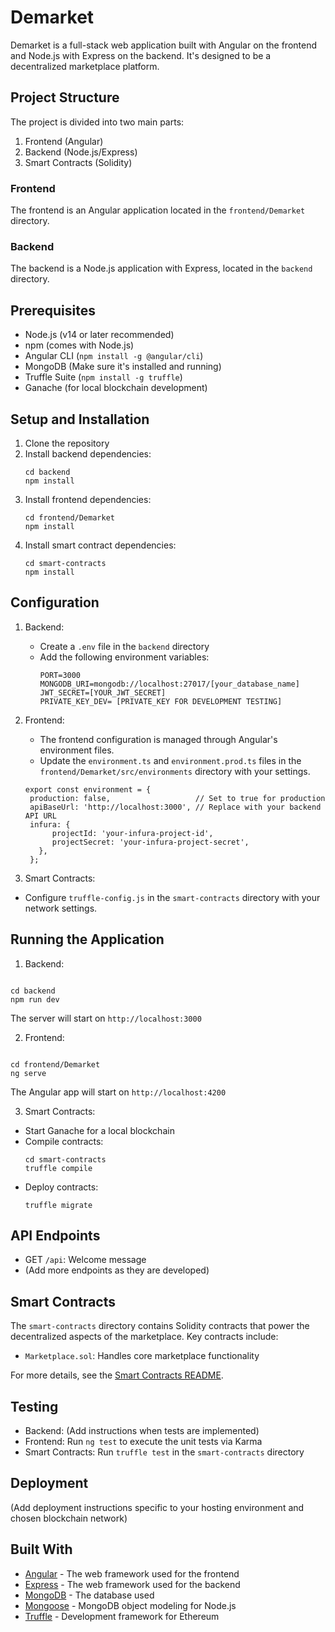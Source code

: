 # Demarket

Demarket is a full-stack web application built with Angular on the frontend and Node.js with Express on the backend. It's designed to be a decentralized marketplace platform.

## Project Structure

The project is divided into two main parts:

1. Frontend (Angular)
2. Backend (Node.js/Express)
3. Smart Contracts (Solidity)

### Frontend

The frontend is an Angular application located in the `frontend/Demarket` directory.

### Backend

The backend is a Node.js application with Express, located in the `backend` directory.

## Prerequisites

- Node.js (v14 or later recommended)
- npm (comes with Node.js)
- Angular CLI (`npm install -g @angular/cli`)
- MongoDB (Make sure it's installed and running)
- Truffle Suite (`npm install -g truffle`)
- Ganache (for local blockchain development)

## Setup and Installation

1. Clone the repository
2. Install backend dependencies:
   ```
   cd backend
   npm install
   ```
3. Install frontend dependencies:
   ```
   cd frontend/Demarket
   npm install
   ```
4. Install smart contract dependencies:
   ```
   cd smart-contracts
   npm install
   ```

## Configuration

1. Backend:

   - Create a `.env` file in the `backend` directory
   - Add the following environment variables:
     ```
     PORT=3000
     MONGODB_URI=mongodb://localhost:27017/[your_database_name]
     JWT_SECRET=[YOUR_JWT_SECRET]
     PRIVATE_KEY_DEV= [PRIVATE_KEY FOR DEVELOPMENT TESTING]
     ```

2. Frontend:

   - The frontend configuration is managed through Angular's environment files.
   - Update the `environment.ts` and `environment.prod.ts` files in the `frontend/Demarket/src/environments` directory with your settings.

   ```
   export const environment = {
    production: false,                   // Set to true for production
    apiBaseUrl: 'http://localhost:3000', // Replace with your backend API URL
    infura: {
         projectId: 'your-infura-project-id',
         projectSecret: 'your-infura-project-secret',
      },
    };

   ```

3. Smart Contracts:

- Configure `truffle-config.js` in the `smart-contracts` directory with your network settings.

## Running the Application

1. Backend:

```

cd backend
npm run dev

```

The server will start on `http://localhost:3000`

2. Frontend:

```

cd frontend/Demarket
ng serve

```

The Angular app will start on `http://localhost:4200`

3. Smart Contracts:

- Start Ganache for a local blockchain
- Compile contracts:
  ```
  cd smart-contracts
  truffle compile
  ```
- Deploy contracts:
  ```
  truffle migrate
  ```

## API Endpoints

- GET `/api`: Welcome message
- (Add more endpoints as they are developed)

## Smart Contracts

The `smart-contracts` directory contains Solidity contracts that power the decentralized aspects of the marketplace. Key contracts include:

- `Marketplace.sol`: Handles core marketplace functionality

For more details, see the [Smart Contracts README](./smart-contracts/README.md).

## Testing

- Backend: (Add instructions when tests are implemented)
- Frontend: Run `ng test` to execute the unit tests via Karma
- Smart Contracts: Run `truffle test` in the `smart-contracts` directory

## Deployment

(Add deployment instructions specific to your hosting environment and chosen blockchain network)

## Built With

- [Angular](https://angular.io/) - The web framework used for the frontend
- [Express](https://expressjs.com/) - The web framework used for the backend
- [MongoDB](https://www.mongodb.com/) - The database used
- [Mongoose](https://mongoosejs.com/) - MongoDB object modeling for Node.js
- [Truffle](https://www.trufflesuite.com/truffle) - Development framework for Ethereum

```

```
